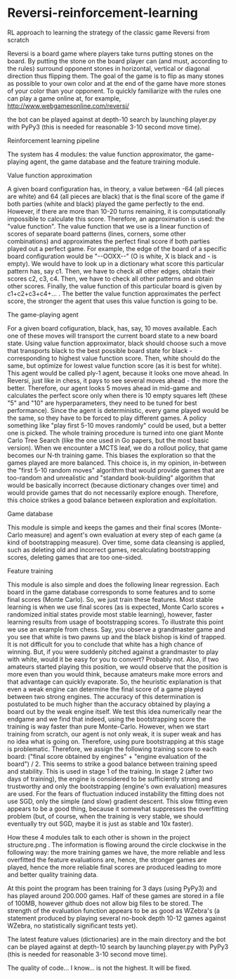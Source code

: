 # Reversi-reinforcement-learning
RL approach to learning the strategy of the classic game Reversi from scratch

Reversi is a board game where players take turns putting stones on the board.
By putting the stone on the board player can (and must, according to the rules)
surround opponent stones in horizontal, vertical or diagonal direction thus
flipping them. The goal of the game is to flip as many stones as possible to your
own color and at the end of the game have more stones of your color than your opponent.
To quickly familiarize with the rules one can play a game online
at, for example, http://www.webgamesonline.com/reversi/

the bot can be played against at depth-10 search by launching player.py with PyPy3 (this is needed for reasonable 3-10 second move time).

Reinforcement learning pipeline

The system has 4 modules: the value function approximator, the game-playing agent, the game database and the 
feature training module. 

Value function approximation

A given board configuration has, in theory, a value between -64 (all pieces are white) and 64 (all pieces are black) 
that is the final score of the game if both parties (white and black) played the game perfectly to the end.
However, if there are more than 10-20 turns remaining, it is computationally impossible to calculate this score. Therefore, an approximation is used: the "value function". The value function that we use is a linear function of scores of separate board patterns (lines, corners, some other combinations) and approximates the perfect final score if both parties played out a perfect game. For example, the edge of the board
of a specific board configuration would be "--OOXX--" (O is white, X is black and - is empty). We would have to look up
in a dictionary what score this particular pattern has, say c1. Then, we have to check all other edges, obtain their scores
c2, c3, c4. Then, we have to check all other patterns and obtain other scores. Finally, the value function of this particular
board is given by c1+c2+c3+c4+... . The better the value function approximates the perfect score, the stronger the agent that
uses this value function is going to be.

The game-playing agent

For a given board cofiguration, black, has, say, 10 moves available. Each one of these moves will transport the current board
state to a new board state. Using value function approximator, black should choose such a move that transports black to the
best possible board state for black - corresponding to highest value function score. Then, white should do the same, but optimize
for lowest value function score (as it is best for white). This agent would be called ply-1 agent, because it looks one move ahead.
In Reversi, just like in chess, it pays to see several moves ahead - the more the better. Therefore, our agent looks 5 moves ahead in mid-game and calculates the perfect score only when there is 10 empty squares left (these "5" and "10" are hyperparameters, they need to be tuned for best performance). Since the agent is deterministic, every game played would be the same, so they have to be forced to play different games. A policy something like "play first 5-10 moves randomly" could be used, but a better one is picked. The whole training procedure is turned into one giant Monte Carlo Tree Search (like the one used in Go papers, but the most basic version). When we encounter a MCTS leaf, we do a rollout policy, that game becomes our N-th training game. This biases the exploration so that the games played are more balanced. This choice is, in my opinion, in-between the "first 5-10 random moves" algorithm that would provide games that are too-random and unrealistic and "standard book-building" algorithm that would be basically incorrect (because dictionary changes over time) and would provide games that do not necessarily explore enough. Therefore, this choice strikes a good balance between exploration and exploitation. 

Game database

This module is simple and keeps the games and their final scores (Monte-Carlo measure) and agent's own evaluation at every step of each game (a kind of bootstrapping measure). Over time, some data cleansing is applied, such as deleting old and incorrect games, recalculating bootstrapping scores, deleting games that are too one-sided.

Feature training

This module is also simple and does the following linear regression. Each board in the game database corresponds to some features and to some final scores (Monte Carlo). So, we just train these features. Most stable learning is when we use final scores (as is expected, Monte Carlo scores + randomized initial states provide most stable learning), however, faster learning results from usage of bootstrapping scores. To illustrate this point we use an example from chess. Say, you observe a grandmaster game and you see that white is two pawns up and the black bishop is kind of trapped. It is not difficult for you to conclude that white has a high chance of winning. But, if you were suddenly pitched against a grandmaster to play with white, would it be easy for you to convert? Probably not. Also, if two amateurs started playing this position, we would observe that the position is more even than you would think, because
amateurs make more errors and that advantage can quickly evaporate. So, the heuristic explanation is that even a weak engine can determine the final score of a game played between two strong engines. The accuracy of this determination is postulated to be much higher than the accuracy obtained by playing a board out by the weak engine itself. We test this idea numerically near the endgame and we find that indeed, using the bootstrapping score the training is way faster than pure Monte-Carlo. However, when we start training from scratch, our agent is not only weak, it is super weak and has no idea what is going on. Therefore, using pure bootstrapping at this stage is problematic. Therefore, we assign the following training score to each board: ("final score obtained by engines" + "engine evaluation of the board") / 2. This seems to strike a good balance between training speed and stability. This is used in stage 1 of the training. In stage 2 (after two days of training), the engine is considered to be sufficiently strong and trustworthy and only the bootstrapping (engine's own evaluation) measures are used. For the fears of fluctuation induced instability the fitting does not use SGD, only the simple (and slow) gradient descent. This slow fitting even appears to be a good thing, because it somewhat suppresses the overfitting problem (but, of course, when the training is very stable, we should eventually try out SGD, maybe it is just as stable and 10x faster). 

How these 4 modules talk to each other is shown in the project structure.png . The information is flowing around the circle clockwise in the following way: the more training games we have, the more reliable and less overfitted the feature evaluations are, hence, the stronger games are played, hence the more reliable final scores are produced leading to more and better quality training data. 

At this point the program has been training for 3 days (using PyPy3) and has played around 200.000 games.
Half of these games are stored in a file of 100MB, however github does not allow big files
to be stored. The strength of the evaluation function appears to be as good as WZebra's (a statement produced by playing several no-book
depth 10-12 games against WZebra, no statistically significant tests yet).

The latest feature values (dictionaries) are in the main directory and the bot can be played against at depth-10
search by launching player.py with PyPy3 (this is needed for reasonable 3-10 second move time).

The quality of code... I know... is not the highest. It will be fixed.

